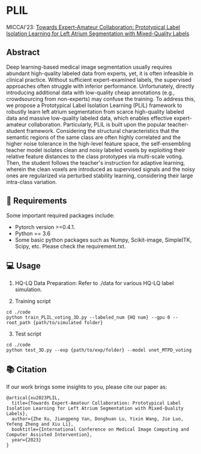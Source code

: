 # PLIL
MICCAI'23: [Towards Expert-Amateur Collaboration: Prototypical Label Isolation Learning for Left Atrium Segmentation with Mixed-Quality Labels](https://link.springer.com/chapter/10.1007/978-3-031-43990-2_10)

## Abstract
Deep learning-based medical image segmentation usually requires abundant high-quality labeled data from experts, yet, it is often infeasible in clinical practice. Without sufficient expert-examined labels, the supervised approaches often struggle with inferior performance. Unfortunately, directly introducing additional data with low-quality cheap annotations (e.g., crowdsourcing from non-experts) may confuse the training. To address this, we propose a Prototypical Label Isolation Learning (PLIL) framework to robustly learn left atrium segmentation from scarce high-quality labeled data and massive low-quality labeled data, which enables effective expert-amateur collaboration. Particularly, PLIL is built upon the popular teacher-student framework. Considering the structural characteristics that the semantic regions of the same class are often highly correlated and the higher noise tolerance in the high-level feature space, the self-ensembling teacher model isolates clean and noisy labeled voxels by exploiting their relative feature distances to the class prototypes via multi-scale voting. Then, the student follows the teacher's instruction for adaptive learning, wherein the clean voxels are introduced as supervised signals and the noisy ones are regularized via perturbed stability learning, considering their large intra-class variation. 

## :hammer: Requirements
Some important required packages include:
* Pytorch version >=0.4.1.
* Python == 3.6 
* Some basic python packages such as Numpy, Scikit-image, SimpleITK, Scipy, etc. Please check the requirement.txt.

## :computer: Usage

1. HQ-LQ Data Preparation:
Refer to ./data for various HQ-LQ label simulation.


2. Training script
```
cd ./code
python train_PLIL_voting_3D.py --labeled_num {HQ num} --gpu 0 --root_path {path/to/simulated folder}
```

3. Test script 
```
cd ./code
python test_3D.py --exp {path/to/exp/folder} --model vnet_MTPD_voting
```

## :books: Citation
If our work brings some insights to you, please cite our paper as:
```
@artical{xu2023PLIL,
  title={Towards Expert-Amateur Collaboration: Prototypical Label Isolation Learning for Left Atrium Segmentation with Mixed-Quality Labels},
  author={Zhe Xu, Jiangpeng Yan, Donghuan Lu, Yixin Wang, Jie Luo, Yefeng Zheng and Xiu Li},
  booktitle={International Conference on Medical Image Computing and Computer Assisted Intervention},
  year={2023}
}
```   
